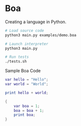# Boa

Creating a language in Python.

```bash
# Load source code
python3 main.py examples/demo.boa

# Launch interpreter
python3 main.py

# Run tests
./tests.sh
```

Sample Boa Code

```lua
var hello = "Hello";
var world = "World";

print hello + world;

{
    var boa = 1;
    boa = boa + 1;
    print boa;
}
```

